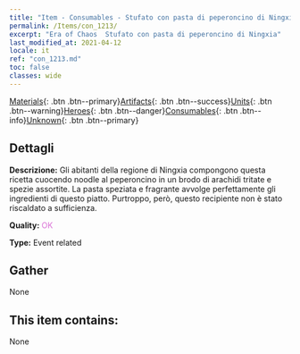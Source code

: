 ```yaml
---
title: "Item - Consumables - Stufato con pasta di peperoncino di Ningxia"
permalink: /Items/con_1213/
excerpt: "Era of Chaos  Stufato con pasta di peperoncino di Ningxia"
last_modified_at: 2021-04-12
locale: it
ref: "con_1213.md"
toc: false
classes: wide
---
```

 [Materials](/it/Items/){: .btn .btn--primary}[Artifacts](/it/Items/Artifacts/){: .btn .btn--success}[Units](/it/Items/Units/){: .btn .btn--warning}[Heroes](/it/Items/Heroes/){: .btn .btn--danger}[Consumables](/it/Items/Consumables/){: .btn .btn--info}[Unknown](/it/Items/Unknown/){: .btn .btn--primary}

## Dettagli
 **Descrizione:** Gli abitanti della regione di Ningxia compongono questa ricetta cuocendo noodle al peperoncino in un brodo di arachidi tritate e spezie assortite. La pasta speziata e fragrante avvolge perfettamente gli ingredienti di questo piatto. Purtroppo, però, questo recipiente non è stato riscaldato a sufficienza.

 **Quality:** <span style="color: #DA70D6">OK</span>

 **Type:** Event related

## Gather

  None

## This item contains:

  None

